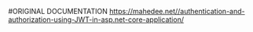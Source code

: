 #ORIGINAL DOCUMENTATION
https://mahedee.net//authentication-and-authorization-using-JWT-in-asp.net-core-application/